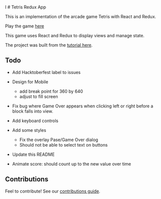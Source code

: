 I # Tetris Redux App

This is an implementation of the arcade game Tetris with React and Redux. 

Play the game [here](https://soggybag.github.io/tetris-redux-app/)

This game uses React and Redux to display views and manage state. 

The project was built from the [tutorial here](https://github.com/MakeSchool-Tutorials/web-7-react-redux-tetris-app).

## Todo

- Add Hacktoberfest label to issues
- Design for Mobile
  - add break point for 360 by 640
  - adjust to fill screen 
- Fix bug where Game Over appears when clicking left or right before a block falls into view.
- Add keyboard controls
- Add some styles 
  - Fix the overlay Pase/Game Over dialog
  - Should not be able to select text on buttons

- Update this README
- Animate score: should count up to the new value over time

## Contributions 

Feel to contribute! See our [contributions guide](contributing.md).
